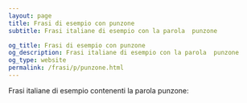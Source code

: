 ```yaml
---
layout: page
title: Frasi di esempio con punzone 
subtitle: Frasi italiane di esempio con la parola  punzone

og_title: Frasi di esempio con punzone 
og_description: Frasi italiane di esempio con la parola  punzone
og_type: website
permalink: /frasi/p/punzone.html
---
```


Frasi italiane di esempio contenenti la parola punzone:



